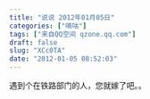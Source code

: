 ```yaml
---
title: "说说 2012年01月05日"
categories: ["嘀咕"]
tags: ["来自QQ空间 qzone.qq.com"]
draft: false
slug: "XCc0TA"
date: "2012-01-05 08:52:03"
---
```


遇到个在铁路部门的人，您就嫁了吧。。
